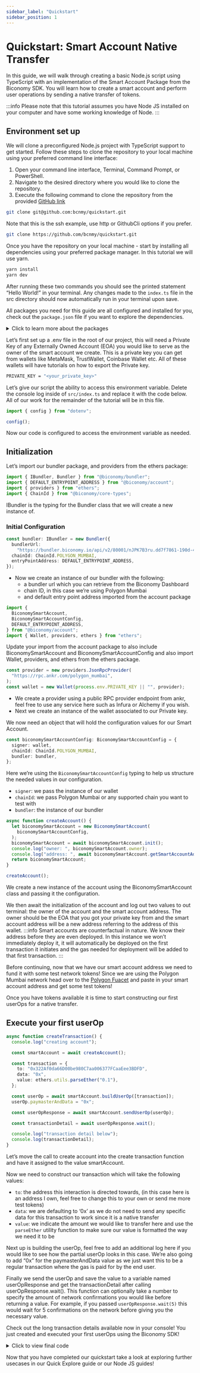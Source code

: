 ```yaml
---
sidebar_label: "Quickstart"
sidebar_position: 1
---
```


# Quickstart: Smart Account Native Transfer

In this guide, we will walk through creating a basic Node.js script using TypeScript with an implementation of the Smart Account Package from the Biconomy SDK. You will learn how to create a smart account and perform user operations by sending a native transfer of tokens.

:::info
Please note that this tutorial assumes you have Node JS installed on your computer and have some working knowledge of Node.
:::

## Environment set up

We will clone a preconfigured Node.js project with TypeScript support to get started. Follow these steps to clone the repository to your local machine using your preferred command line interface:

1. Open your command line interface, Terminal, Command Prompt, or PowerShell.
2. Navigate to the desired directory where you would like to clone the repository.
3. Execute the following command to clone the repository from the provided [GitHub link](https://github.com/bcnmy/quickstart)

```bash
git clone git@github.com:bcnmy/quickstart.git
```

Note that this is the ssh example, use http or GithubCli options if you prefer.

```bash
git clone https://github.com/bcnmy/quickstart.git
```

Once you have the repository on your local machine - start by installing all dependencies using your preferred package manager. In this tutorial we will use yarn.

```bash
yarn install
yarn dev
```

After running these two commands you should see the printed statement “Hello World!” in your terminal. Any changes made to the `index.ts` file in the src directory should now automatically run in your terminal upon save.

All packages you need for this guide are all configured and installed for you, check out the `package.json` file if you want to explore the dependencies.

<details>
  <summary> Click to learn more about the packages </summary>

- The account package will help you with creating smart contract accounts and an interface with them to create transactions.
- The bundler package helps you with interacting with our bundler or alternatively another bundler of your choice.
- The core types package will give us Enums for the proper ChainId we may want to use
- The paymaster package works similarly to the bundler package in that you can use our paymaster or any other one of your choice.
- The core types package will give us Enums for the proper ChainId we may want to use.
- The common package is needed by our accounts package as another dependency.
- Finally the ethers package at version 5.7.2 will help us with giving our accounts an owner which will be our own EOA.

</details>

Let’s first set up a .env file in the root of our project, this will need a Private Key of any Externally Owned Account (EOA) you would like to serve as the owner of the smart account we create. This is a private key you can get from wallets like MetaMask, TrustWallet, Coinbase Wallet etc. All of these wallets will have tutorials on how to export the Private key.

```bash
PRIVATE_KEY = "<your_private_key>"
```

Let’s give our script the ability to access this environment variable. Delete the console log inside of `src/index.ts` and replace it with the code below. All of our work for the remainder of the tutorial will be in this file.

```typescript
import { config } from "dotenv";

config();
```

Now our code is configured to access the environment variable as needed.

## Initialization

Let’s import our bundler package, and providers from the ethers package:

```typescript
import { IBundler, Bundler } from "@biconomy/bundler";
import { DEFAULT_ENTRYPOINT_ADDRESS } from "@biconomy/account";
import { providers } from "ethers";
import { ChainId } from "@biconomy/core-types";
```

IBundler is the typing for the Bundler class that we will create a new instance of.

### **Initial Configuration**

```typescript
const bundler: IBundler = new Bundler({
  bundlerUrl:
    "https://bundler.biconomy.io/api/v2/80001/nJPK7B3ru.dd7f7861-190d-41bd-af80-6877f74b8f44",
  chainId: ChainId.POLYGON_MUMBAI,
  entryPointAddress: DEFAULT_ENTRYPOINT_ADDRESS,
});
```

- Now we create an instance of our bundler with the following:
  - a bundler url which you can retrieve from the Biconomy Dashboard
  - chain ID, in this case we’re using Polygon Mumbai
  - and default entry point address imported from the account package

```typescript
import {
  BiconomySmartAccount,
  BiconomySmartAccountConfig,
  DEFAULT_ENTRYPOINT_ADDRESS,
} from "@biconomy/account";
import { Wallet, providers, ethers } from "ethers";
```

Update your import from the account package to also include BiconomySmartAccount and BiconomySmartAccountConfig and also import Wallet, providers, and ethers from the ethers package.

```typescript
const provider = new providers.JsonRpcProvider(
  "https://rpc.ankr.com/polygon_mumbai",
);
const wallet = new Wallet(process.env.PRIVATE_KEY || "", provider);
```

- We create a provider using a public RPC provider endpoint from ankr, feel free to use any service here such as Infura or Alchemy if you wish.
- Next we create an instance of the wallet associated to our Private key.

We now need an object that will hold the configuration values for our Smart Account.

```typescript
const biconomySmartAccountConfig: BiconomySmartAccountConfig = {
  signer: wallet,
  chainId: ChainId.POLYGON_MUMBAI,
  bundler: bundler,
};
```

Here we’re using the `BiconomySmartAccountConfig` typing to help us structure the needed values in our configuration.

- `signer`: we pass the instance of our wallet
- `chainId`: we pass Polygon Mumbai or any supported chain you want to test with
- `bundler`: the instance of our bundler

```typescript
async function createAccount() {
  let biconomySmartAccount = new BiconomySmartAccount(
    biconomySmartAccountConfig,
  );
  biconomySmartAccount = await biconomySmartAccount.init();
  console.log("owner: ", biconomySmartAccount.owner);
  console.log("address: ", await biconomySmartAccount.getSmartAccountAddress());
  return biconomySmartAccount;
}

createAccount();
```

We create a new instance of the account using the BiconomySmartAccount class and passing it the configuration.

We then await the initialization of the account and log out two values to out terminal: the owner of the account and the smart account address. The owner should be the EOA that you got your private key from and the smart account address will be a new address referring to the address of this wallet.
:::info
Smart accounts are counterfactual in nature. We know their address before they are even deployed. In this instance we won’t immediately deploy it, it will automatically be deployed on the first transaction it initiates and the gas needed for deployment will be added to that first transaction.
:::

Before continuing, now that we have our smart account address we need to fund it with some test network tokens! Since we are using the Polygon Mumbai network head over to the [Polygon Fuacet](https://faucet.polygon.technology/) and paste in your smart account address and get some test tokens!

Once you have tokens available it is time to start constructing our first userOps for a native transfer.

## Execute your first userOp

```typescript
async function createTransaction() {
  console.log("creating account");

  const smartAccount = await createAccount();

  const transaction = {
    to: "0x322Af0da66D00be980C7aa006377FCaaEee3BDFD",
    data: "0x",
    value: ethers.utils.parseEther("0.1"),
  };

  const userOp = await smartAccount.buildUserOp([transaction]);
  userOp.paymasterAndData = "0x";

  const userOpResponse = await smartAccount.sendUserOp(userOp);

  const transactionDetail = await userOpResponse.wait();

  console.log("transaction detail below");
  console.log(transactionDetail);
}
```

Let’s move the call to create account into the create transaction function and have it assigned to the value smartAccount.

Now we need to construct our transaction which will take the following values:

- `to`: the address this interaction is directed towards, (in this case here is an address I own, feel free to change this to your own or send me more test tokens)
- `data`: we are defaulting to ‘0x’ as we do not need to send any specific data for this transaction to work since it is a native transfer
- `value`: we indicate the amount we would like to transfer here and use the `parseEther` utility function to make sure our value is formatted the way we need it to be

Next up is building the userOp, feel free to add an additional log here if you would like to see how the partial userOp looks in this case. We’re also going to add “0x” for the paymasterAndData value as we just want this to be a regular transaction where the gas is paid for by the end user.

Finally we send the userOp and save the value to a variable named userOpResponse and get the transactionDetail after calling userOpResponse.wait(). This function can optionally take a number to specify the amount of network confirmations you would like before returning a value. For example, if you passed `userOpResponse.wait(5)` this would wait for 5 confirmations on the network before giving you the necessary value.

Check out the long transaction details available now in your console! You just created and executed your first userOps using the Biconomy SDK!

<details>
  <summary> Click to view final code </summary>

```typescript
import { config } from "dotenv"
import { IBundler, Bundler } from '@biconomy/bundler'
import { ChainId } from "@biconomy/core-types";
import { BiconomySmartAccount, BiconomySmartAccountConfig, DEFAULT_ENTRYPOINT_ADDRESS } from "@biconomy/account"
import { Wallet, providers, ethers } from 'ethers'

config()
const provider = new providers.JsonRpcProvider("https://rpc.ankr.com/polygon_mumbai")
const wallet = new Wallet(process.env.PRIVATE_KEY || "", provider);
const bundler: IBundler = new Bundler({
    bundlerUrl: 'https://bundler.biconomy.io/api/v2/80001/nJPK7B3ru.dd7f7861-190d-41bd-af80-6877f74b8f44,
    chainId: ChainId.POLYGON_MUMBAI,
    entryPointAddress: DEFAULT_ENTRYPOINT_ADDRESS,
  })
const biconomySmartAccountConfig: BiconomySmartAccountConfig = {
  signer: wallet,
  chainId: ChainId.POLYGON_MUMBAI,
  bundler: bundler
}
async function createAccount() {
  const biconomyAccount = new BiconomySmartAccount(biconomySmartAccountConfig)
  const biconomySmartAccount =  await biconomyAccount.init()
  console.log("owner: ", biconomySmartAccount.owner)
  console.log("address: ", await biconomySmartAccount.getAccountAddress())
  return biconomyAccount
}
async function createTransaction() {
  console.log("creating account")
  const smartAccount = await createAccount();
  const transaction = {
    to: '0x322Af0da66D00be980C7aa006377FCaaEee3BDFD',
    data: '0x',
    value: ethers.utils.parseEther('0.1'),
  }

  const userOp = await smartAccount.buildUserOp([transaction])
  userOp.paymasterAndData = "0x"

  const userOpResponse = await smartAccount.sendUserOp(userOp)

  const transactionDetail = await userOpResponse.wait()

  console.log("transaction detail below")
  console.log(transactionDetail)
}

createTransaction()
```

</details>

Now that you have completed our quickstart take a look at exploring further usecases in our Quick Explore guide or our Node JS guides!
